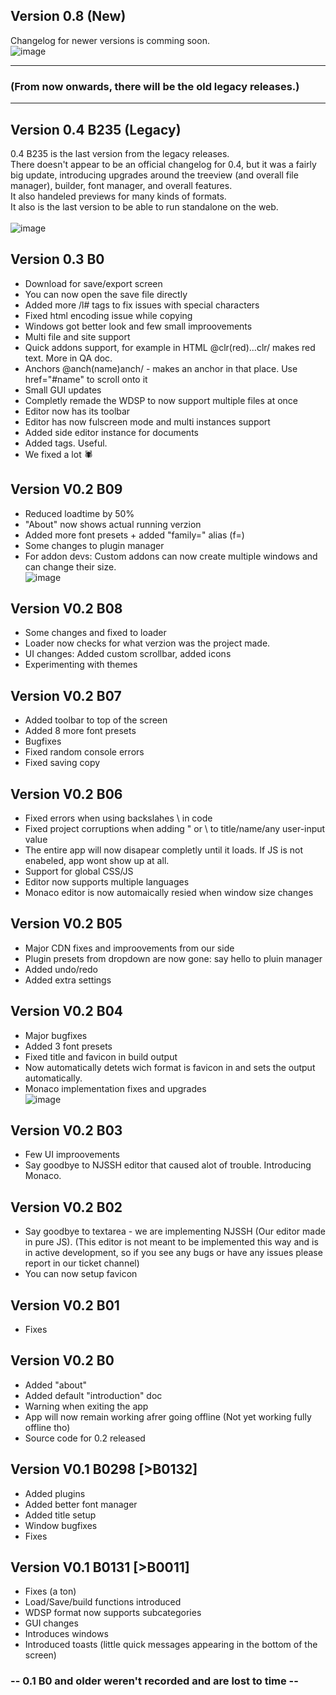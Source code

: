## Version 0.8 (New)
Changelog for newer versions is comming soon.<br>
![image](https://user-images.githubusercontent.com/62482747/226109061-c1180ab0-f3d9-4f8c-a9b3-f86b2262a9cb.png)

<hr>

### (From now onwards, there will be the old legacy releases.)<br>

<hr>

## Version 0.4 B235 (Legacy)
0.4 B235 is the last version from the legacy releases.<br>
There doesn't appear to be an official changelog for 0.4, but it was a fairly big update, introducing upgrades around the treeview (and overall file manager), builder, font manager, and overall features.<br>
It also handeled previews for many kinds of formats.<br>
It also is the last version to be able to run standalone on the web.<br><br>
![image](https://user-images.githubusercontent.com/62482747/226108947-383010b9-e5e2-40e3-b6a4-83eecd5ff70b.png)

## Version 0.3 B0
- Download for save/export screen
- You can now open the save file directly
- Added more /l# tags to fix issues with special characters
- Fixed html encoding issue while copying
- Windows got better look and few small improovements
- Multi file and site support
- Quick addons support, for example in HTML @clr(red)...clr/ makes red text. More in QA doc.
- Anchors @anch(name)anch/ - makes an anchor in that place. Use href="#name" to scroll onto it
- Small GUI updates
- Completly remade the WDSP to now support multiple files at once
- Editor now has its toolbar
- Editor has now fulscreen mode and multi instances support
- Added side editor instance for documents
- Added tags. Useful.
- We fixed a lot 🕷

## Version V0.2 B09
- Reduced loadtime by 50%
- "About" now shows actual running verzion
- Added more font presets + added "family=" alias (f=)
- Some changes to plugin manager
- For addon devs: Custom addons can now create multiple windows and can change their size.<br>
![image](https://user-images.githubusercontent.com/62482747/226108599-a5102e15-389e-44dc-95f2-764fa5b8b305.png)

## Version V0.2 B08
- Some changes and fixed to loader
- Loader now checks for what verzion was the project made.
- UI changes: Added custom scrollbar, added icons
- Experimenting with themes

## Version V0.2 B07
- Added toolbar to top of the screen
- Added 8 more font presets
- Bugfixes
- Fixed random console errors
- Fixed saving copy

## Version V0.2 B06
- Fixed errors when using backslahes \ in code
- Fixed project corruptions when adding " or \ to title/name/any user-input value
- The entire app will now disapear completly until it loads. If JS is not enabeled, app wont show up at all.
- Support for global CSS/JS
- Editor now supports multiple languages
- Monaco editor is now automaically resied when window size changes

## Version V0.2 B05
- Major CDN fixes and improovements from our side
- Plugin presets from dropdown are now gone: say hello to pluin manager
- Added undo/redo
- Added extra settings

## Version V0.2 B04
- Major bugfixes
- Added 3 font presets
- Fixed title and favicon in build output
- Now automatically detets wich format is favicon in and sets the output automatically.
- Monaco implementation fixes and upgrades<br>
![image](https://user-images.githubusercontent.com/62482747/226108641-6d0ca468-49f4-42fd-95fe-b5f468635fdc.png)

## Version V0.2 B03
- Few UI improovements
- Say goodbye to NJSSH editor that caused alot of trouble. Introducing Monaco.

## Version V0.2 B02
- Say goodbye to textarea - we are implementing NJSSH (Our editor made in pure JS).
  (This editor is not meant to be implemented this way and is in active development, so if you see
  any bugs or have any issues please report in our ticket channel)
- You can now setup favicon

## Version V0.2 B01
- Fixes

## Version V0.2 B0
- Added "about"
- Added default "introduction" doc
- Warning when exiting the app
- App will now remain working afrer going offline (Not yet working fully offline tho)
- Source code for 0.2 released

## Version V0.1 B0298 [>B0132]
- Added plugins
- Added better font manager
- Added title setup
- Window bugfixes
- Fixes

## Version V0.1 B0131 [>B0011]
- Fixes (a ton)
- Load/Save/build functions introduced
- WDSP format now supports subcategories
- GUI changes
- Introduces windows
- Introduced toasts (little quick messages appearing in the bottom of the screen)

### -- 0.1 B0 and older weren't recorded and are lost to time --
